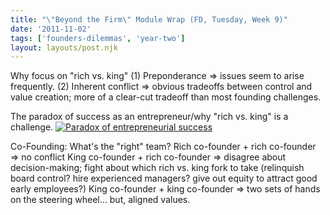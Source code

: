 ```yaml
---
title: "\"Beyond the Firm\" Module Wrap (FD, Tuesday, Week 9)"
date: '2011-11-02'
tags: ['founders-dilemmas', 'year-two']
layout: layouts/post.njk
---
```


Why focus on "rich vs. king" (1) Preponderance => issues seem to arise frequently. (2) Inherent conflict => obvious tradeoffs between control and value creation; more of a clear-cut tradeoff than most founding challenges.

The paradox of success as an entrepreneur/why "rich vs. king" is a challenge. [![](images/Slide1-300x225.jpg "Paradox of entrepreneurial success")](../../img/Slide1.jpg)

Co-Founding: What's the "right" team? Rich co-founder + rich co-founder => no conflict King co-founder + rich co-founder => disagree about decision-making; fight about which rich vs. king fork to take (relinquish board control? hire experienced managers? give out equity to attract good early employees?) King co-founder + king co-founder => two sets of hands on the steering wheel... but, aligned values.
